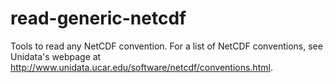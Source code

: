 read-generic-netcdf
===================

Tools to read any NetCDF convention. For a list of NetCDF conventions, see Unidata's webpage 
at http://www.unidata.ucar.edu/software/netcdf/conventions.html.